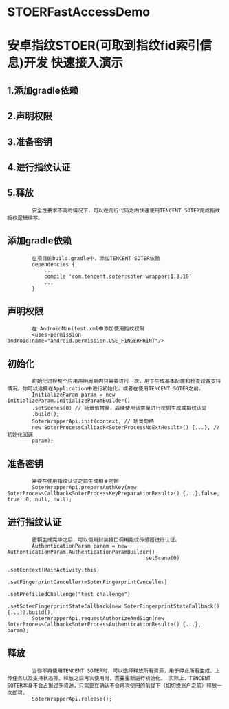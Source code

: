 # STOERFastAccessDemo

安卓指纹STOER(可取到指纹fid索引信息)开发 快速接入演示
=
1.添加gradle依赖
-
2.声明权限
-
3.准备密钥
-
4.进行指纹认证
-
5.释放
-
            安全性要求不高的情况下，可以在几行代码之内快速使用TENCENT SOTER完成指纹授权逻辑编写。
添加gradle依赖
-
            在项目的build.gradle中，添加TENCENT SOTER依赖
            dependencies {
                ...
                compile 'com.tencent.soter:soter-wrapper:1.3.10'
                ...
            }
声明权限
-
            在 AndroidManifest.xml中添加使用指纹权限
            <uses-permission android:name="android.permission.USE_FINGERPRINT"/>
初始化
-
            初始化过程整个应用声明周期内只需要进行一次，用于生成基本配置和检查设备支持情况。你可以选择在Application中进行初始化，或者在使用TENCENT SOTER之前。
            InitializeParam param = new InitializeParam.InitializeParamBuilder()
            .setScenes(0) // 场景值常量，后续使用该常量进行密钥生成或指纹认证
            .build();
            SoterWrapperApi.init(context, // 场景句柄
            new SoterProcessCallback<SoterProcessNoExtResult>() {...}, // 初始化回调
            param);
准备密钥
-
            需要在使用指纹认证之前生成相关密钥
            SoterWrapperApi.prepareAuthKey(new SoterProcessCallback<SoterProcessKeyPreparationResult>() {...},false, true, 0, null, null);
进行指纹认证
-
            密钥生成完毕之后，可以使用封装接口调用指纹传感器进行认证。
            AuthenticationParam param = new AuthenticationParam.AuthenticationParamBuilder()
                                                .setScene(0)
                                                .setContext(MainActivity.this)
                                                .setFingerprintCanceller(mSoterFingerprintCanceller)
                                                .setPrefilledChallenge("test challenge")
                                                .setSoterFingerprintStateCallback(new SoterFingerprintStateCallback() {...}).build();
            SoterWrapperApi.requestAuthorizeAndSign(new SoterProcessCallback<SoterProcessAuthenticationResult>() {...}, param);
释放
-
            当你不再使用TENCENT SOTER时，可以选择释放所有资源，用于停止所有生成、上传任务以及支持状态等。释放之后再次使用时，需要重新进行初始化。 实际上，TENCENT SOTER本身不会占据过多资源，只需要在确认不会再次使用的前提下（如切换账户之前）释放一次即可。
            SoterWrapperApi.release();
